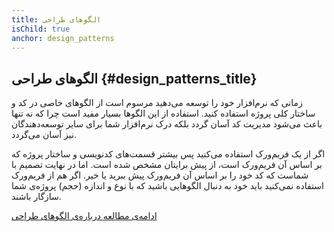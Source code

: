 ```yaml
---
title: الگوهای طراحی
isChild: true
anchor: design_patterns
---
```


## الگوهای طراحی {#design_patterns_title}

زمانی که نرم‌افزار خود را توسعه می‌دهید مرسوم است از الگوهای خاصی در کد و ساختار کلی پروژه استفاده کنید. استفاده از این الگوها بسیار مفید است چرا که نه تنها باعث می‌شود مدیریت کد آسان گردد بلکه درک نرم‌افزار شما برای سایر توسعه‌دهندگان نیز آسان می‌گردد.

اگر از یک فریم‌ورک استفاده می‌کنید پس بیشتر قسمت‌های کدنویسی و ساختار پروژه که بر اساس آن فریم‌ورک است، از پیش برایتان مشخص شده است. اما در نهایت تصمیم با شماست که کد خود را بر اساس آن فریم‌ورک پیش ببرید یا خیر. اگر هم از فریم‌ورک استفاده نمی‌کنید باید خود به دنبال الگوهایی باشید که با نوع و اندازه‌ (حجم) پروژه‌ی شما سازگار باشند.

[ادامه‌ی مطالعه درباره‌ی الگوهای طراحی](pages/Design-Patterns.html)
